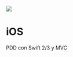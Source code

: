 ![](http://previews.123rf.com/images/roxanabalint/roxanabalint1502/roxanabalint150200120/36355280-Archivado-grunge-sello-de-goma-en-el-fondo-blanco-ilustraci-n-vectorial-Foto-de-archivo.jpg)


# iOS

PDD con Swift 2/3 y MVC
